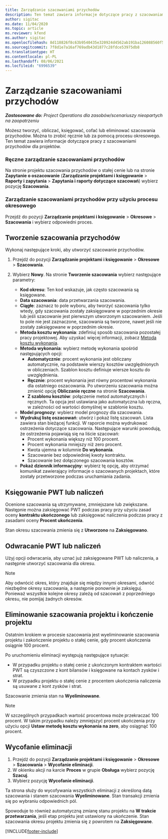 ```yaml
---
title: Zarządzanie szacowaniami przychodów
description: Ten temat zawiera informacje dotyczące pracy z szacowaniami przychodów dla projektów.
author: sigitac
ms.date: 11/04/2020
ms.topic: article
ms.reviewer: kfend
ms.author: sigitac
ms.openlocfilehash: 8d118826f8c63b9540435e320924d4562ab191ba126088560f5def1c1ff0b908
ms.sourcegitcommit: 7f8d1e7a16af769adb43d1877c28fdce53975db8
ms.translationtype: HT
ms.contentlocale: pl-PL
ms.lasthandoff: 08/06/2021
ms.locfileid: "6996539"
---
```

# <a name="manage-revenue-estimates"></a>Zarządzanie szacowaniami przychodów

_**Zastosowane do:** Project Operations dla zasobów/scenariuszy nieopartych na zaopatrzeniu_

Możesz tworzyć, obliczać, księgować, cofać lub eliminować szacowania przychodów. Można to zrobić ręcznie lub za pomocą procesu okresowego. Ten temat zawiera informacje dotyczące pracy z szacowaniami przychodów dla projektów.

### <a name="manage-revenue-estimates-manually"></a>Ręczne zarządzanie szacowaniami przychodów

Na stronie projektu szacowania przychodów o stałej cenie lub na stronie **Zapytanie o oszacowanie** (**Zarządzanie projektami i księgowanie** > **Raporty i zapytania** > **Zapytania i raporty dotyczące szacowań**) wybierz pozycję **Szacowania**.

### <a name="manage-revenue-estimates-using-a-periodic-process"></a>Zarządzanie szacowaniami przychodów przy użyciu procesu okresowego

Przejdź do pozycji **Zarządzanie projektami i księgowanie** > **Okresowe** > **Szacowania** i wybierz odpowiedni proces.

## <a name="create-a-revenue-estimate"></a>Tworzenie szacowania przychodów

Wykonaj następujące kroki, aby utworzyć szacowanie przychodów. 

1. Przejdź do pozycji **Zarządzanie projektami i księgowanie** > **Okresowe** > **Szacowania**.
2. Wybierz **Nowy**. Na stronie **Tworzenie szacowania** wybierz następujące parametry:

   - **Kod okresu**: Ten kod wskazuje, jak często szacowania są księgowane.
   - **Data szacowania**: data przetwarzania szacowania.
   - **Ciągłe**: zaznacz to pole wyboru, aby tworzyć szacowania tylko wtedy, gdy szacowania zostały zaksięgowane w poprzednim okresie lub jeśli szacowanie jest pierwszym utworzonym szacowaniem. Jeśli to pole nie jest zaznaczone, szacowania są tworzone, nawet jeśli nie zostały zaksięgowane w poprzednim okresie.
   - **Metoda kosztu wykonania**: zdefiniuj sposób szacowania pozostałej pracy projektowej. Aby uzyskać więcej informacji, zobacz [Metoda kosztu wykonania](cost-complete-methods.md).
   - **Metoda wykonania**: wybierz metodę wykonania spośród następujących opcji:
     - **Automatycznie**: procent wykonania jest obliczany automatycznie, na podstawie wierszy kosztów uwzględnionych w obliczeniach. Szablon kosztu definiuje wiersze kosztu do uwzględnienia.
     - **Ręcznie**: procent wykonania jest równy procentowi wykonania dla ostatniego oszacowania. Po utworzeniu szacowania można zmienić opcję **Obliczanie ręczne** na stronie **Szacowania**.
     - **Z szablonu kosztów**: połączenie metod automatycznych i ręcznych. Ta opcja jest ustawiana jako automatyczna lub ręczna, w zależności od wartości domyślnej w szablonie kosztu.
   - **Model prognozy**: wybierz model prognozy dla szacowania.
   - **Wydrukuj listę oszacowań**: utwórz i pokaż listę szacowań. Lista zawiera stan bieżącej funkcji. W raporcie można wydrukować ostrzeżenia dotyczące szacowania. Następujące warunki powodują, że ostrzeżenia pojawiają się na liście szacowań:
     - Procent wykonania większy niż 100 procent.
     - Procent wykonania mniejszy niż zero procent.
     - Kwota ujemna w kolumnie **Do wykonania**.
     - Szacowanie bez odpowiedniej kwoty kontraktu.
     - Szacowanie bez dołączonego szacowania kosztów.
   - **Pokaż dziennik informacyjny**: wybierz tę opcję, aby otrzymać komunikat zawierający informacje o szacowanych projektach, które zostały przetworzone podczas uruchamiania zadania.


## <a name="post-wip-or-accruals"></a>Księgowanie PWT lub naliczeń

Ocenione szacowania są utrzymywane, zmniejszane lub zwiększane. Następnie można zaksięgować PWT podczas pracy przy użyciu zasad oceny **kontraktu ukończonego** lub zaksięgować naliczenia podczas pracy z zasadami oceny **Procent ukończenia**.
  
Stan okresu szacowania zmienia się z **Utworzono** na **Zaksięgowano**.

## <a name="reverse-wip-or-accruals"></a>Odwracanie PWT lub naliczeń

Użyj opcji odwracania, aby uznać już zaksięgowane PWT lub naliczenia, a następnie utworzyć szacowania dla okresu.

> [!NOTE]
> Aby odwrócić okres, który znajduje się między innymi okresami, odwróć niezbędne okresy szacowania, a następnie ponownie je zaksięguj. Ponieważ wszystkie kolejne okresy zależą od szacowań z poprzedniego okresu, nie pomijaj żadnych okresów.

## <a name="eliminate-the-estimate-project-and-finish-the-project"></a>Eliminowanie szacowania projektu i kończenie projektu

Ostatnim krokiem w procesie szacowania jest wyeliminowanie szacowania projektu i zakończenie projektu o stałej cenie, gdy procent ukończenia osiągnie 100 procent.

Po uruchomieniu eliminacji występują następujące sytuacje:

- W przypadku projektu o stałej cenie z ukończonym kontraktem wartości PWT są czyszczone z kont bilansów i księgowane na kontach zysków i strat.
- W przypadku projektu o stałej cenie z procentem ukończenia naliczenia są usuwane z kont zysków i strat.

Szacowanie zmienia stan na **Wyeliminowane**.

> [!NOTE]
> W szczególnych przypadkach wartość procentowa może przekraczać 100 procent. W takim przypadku należy zmniejszyć procent ukończenia przy użyciu opcji **Ustaw metodę kosztu wykonania na zero**, aby osiągnąć 100 procent.

## <a name="reverse-elimination"></a>Wycofanie eliminacji

1. Przejdź do pozycji **Zarządzanie projektami i księgowanie** > **Okresowe** > **Szacowania** > **Wycofanie eliminacji**. 
2. W okienku akcji na karcie **Proces** w grupie **Obsługa** wybierz pozycję **Szacuj**. 
3. Wybierz pozycję **Wycofanie eliminacji**.

Ta strona służy do wycofywania wszystkich eliminacji z określoną datą szacowania i stanem szacowania **Wyeliminowane**. Stan transakcji zmienia się po wybraniu odpowiednich pól.

Spowoduje to również automatyczną zmianę stanu projektu na **W trakcie przetwarzania**, jeśli etap projektu jest ustawiony na ukończenie. Stan szacowania okresu projektu zmienia się z powrotem na **Zaksięgowane**.


[!INCLUDE[footer-include](../includes/footer-banner.md)]